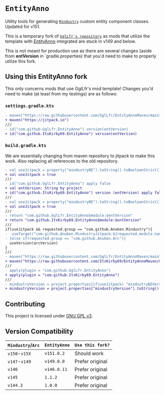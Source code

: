# `EntityAnno`
Utility tools for generating [`Mindustry`](https://github.com/Anuken/Mindustry)
custom entity component classes. Updated for v151.

This is a temporary fork of [`GglLfr's repository`](https://github.com/GglLfr/EntityAnno) as mods that utilize the template with [EntityAnno](https://github.com/GglLfr) integrated are stuck in v149 and below.

This is not meant for production use as there are several changes (aside from **entVersion** in `gradle.properties) that you'd need to make to properly utilize this fork. 

## Using this EntityAnno fork
This only concerns mods that use GglLfr's mod template!
Changes you'd need to make (at least from my testings) are as follows:

### `settings.gradle.kts`

```diff
- maven("https://raw.githubusercontent.com/GglLfr/EntityAnnoMaven/main")
+ maven("https://jitpack.io")
///
- id("com.github.GglLfr.EntityAnno") version(entVersion)
+ id("com.github.ItsKirby69.EntityAnno") version(entVersion)
```
### `build.gradle.kts`

We are essentially changing from maven repository to jitpack to make this work. Also replacing all references to the old repository.

```diff
- val useJitpack = property("mindustryBE").toString().toBooleanStrict()
+ val useJitpack = true
///
- id("com.github.GglLfr.EntityAnno") apply false
+ val entVersion: String by project
+ id("com.github.ItsKirby69.EntityAnno") version (entVersion) apply false
///
- val useJitpack = property("mindustryBE").toString().toBooleanStrict()
+ val useJitpack = true
///
- return "com.github.GglLfr.EntityAnno$module:$entVersion"
+ return "com.github.ItsKirby69.EntityAnno$module:$entVersion"
///
if(useJitpack && requested.group == "com.github.Anuken.Mindustry"){
-  useTarget("com.github.Anuken.MindustryJitpack:${requested.module.name}:$mindustryBEVersion")
- }else if(requested.group == "com.github.Anuken.Arc"){
  useVersion(arcVersion)
}
///
- maven("https://raw.githubusercontent.com/GglLfr/EntityAnnoMaven/main")
+ maven("https://raw.githubusercontent.com/ItsKirby69/EntityAnnoMaven/main")
///
- apply(plugin = "com.github.GglLfr.EntityAnno")
+ apply(plugin = "com.github.ItsKirby69.EntityAnno")
///
- mindustryVersion = project.properties[if(useJitpack) "mindustryBEVersion" else "mindustryVersion"].toString()
+ mindustryVersion = project.properties["mindustryVersion"].toString()
```


## Contributing
This project is licensed under [GNU GPL v3](/LICENSE).

## Version Compatibility
| `Mindustry`/`Arc` | `EntityAnno`  | `Use this fork?` |
|-------------------|---------------|------------------|
| `v150`-`v15X`     | `v151.0.2`    |   Should work            |
| `v147`-`v149`     | `v149.0.0`    |   Prefer original            |
| `v146`            | `v146.0.11`   |   Prefer original            |
| `v145`            | `1.1.2`       |   Prefer original            |
| `v144.3`          | `1.0.0`       |   Prefer original            |
